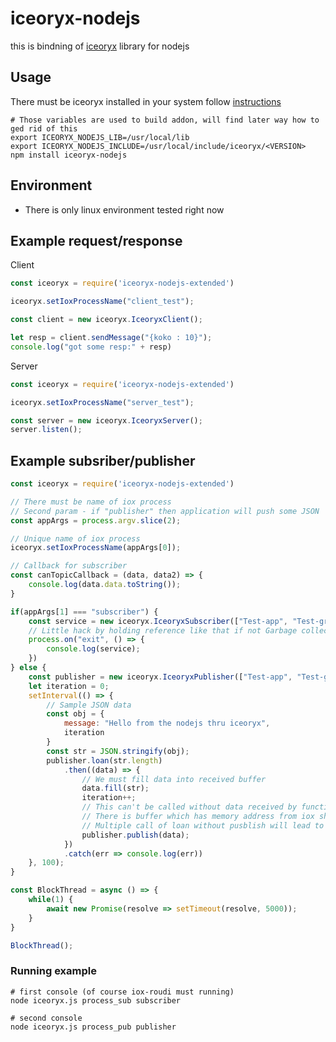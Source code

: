 # iceoryx-nodejs
this is bindning of [iceoryx](https://iceoryx.io/) library for nodejs

## Usage

There must be iceoryx installed in your system follow [instructions](https://iceoryx.io/v2.0.2/getting-started/installation/)

```shell
# Those variables are used to build addon, will find later way how to ged rid of this
export ICEORYX_NODEJS_LIB=/usr/local/lib
export ICEORYX_NODEJS_INCLUDE=/usr/local/include/iceoryx/<VERSION>
npm install iceoryx-nodejs
```

## Environment
 - There is only linux environment tested right now
 
 ## Example request/response

 Client
```javascript
const iceoryx = require('iceoryx-nodejs-extended')

iceoryx.setIoxProcessName("client_test");

const client = new iceoryx.IceoryxClient();

let resp = client.sendMessage("{koko : 10}");
console.log("got some resp:" + resp)
```

Server
```javascript
const iceoryx = require('iceoryx-nodejs-extended')

iceoryx.setIoxProcessName("server_test");

const server = new iceoryx.IceoryxServer();
server.listen();
```

## Example subsriber/publisher
```javascript
const iceoryx = require('iceoryx-nodejs-extended')

// There must be name of iox process
// Second param - if "publisher" then application will push some JSON
const appArgs = process.argv.slice(2);

// Unique name of iox process
iceoryx.setIoxProcessName(appArgs[0]);

// Callback for subscriber
const canTopicCallback = (data, data2) => {
    console.log(data.data.toString());
}

if(appArgs[1] === "subscriber") {
    const service = new iceoryx.IceoryxSubscriber(["Test-app", "Test-group", "topic"], canTopicCallback);
    // Little hack by holding reference like that if not Garbage collector will destroy object
    process.on("exit", () => {
        console.log(service);
    })
} else {
    const publisher = new iceoryx.IceoryxPublisher(["Test-app", "Test-group", "topic"], canTopicCallback);
    let iteration = 0;
    setInterval(() => {
        // Sample JSON data
        const obj = {
            message: "Hello from the nodejs thru iceoryx",
            iteration
        }
        const str = JSON.stringify(obj);
        publisher.loan(str.length)
            .then((data) => {
                // We must fill data into received buffer
                data.fill(str);
                iteration++;
                // This can't be called without data received by function getLoanBuffer
                // There is buffer which has memory address from iox shared memory
                // Multiple call of loan without pusblish will lead to not getting buffer
                publisher.publish(data);
            })
            .catch(err => console.log(err))
    }, 100);
}

const BlockThread = async () => {
    while(1) {
        await new Promise(resolve => setTimeout(resolve, 5000));
    }   
}

BlockThread();
```

### Running example
```shell
# first console (of course iox-roudi must running)
node iceoryx.js process_sub subscriber

# second console
node iceoryx.js process_pub publisher
```
